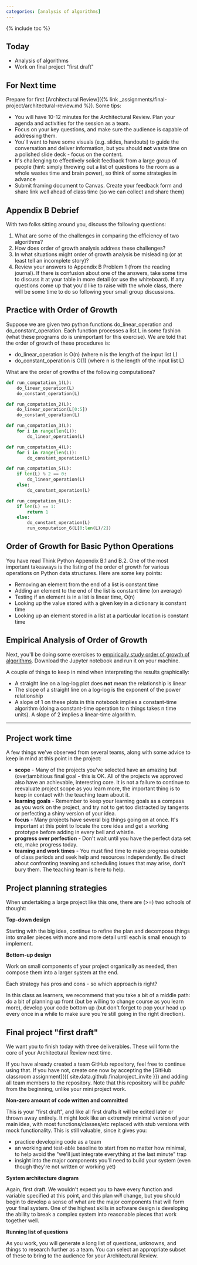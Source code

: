 ```yaml
---
categories: [analysis of algorithms]
---
```


{% include toc %}

## Today
* Analysis of algorithms
* Work on final project "first draft"

## For Next time
Prepare for first [Architectural Review]({% link _assignments/final-project/architectural-review.md %}). Some tips:

* You will have 10-12 minutes for the Architectural Review. Plan your agenda and activities for the session as a team.
* Focus on your key questions, and make sure the audience is capable of addressing them.
* You'll want to have some visuals (e.g. slides, handouts) to guide the conversation and deliver information, but you should **not** waste time on a polished slide deck - focus on the content.
* It's challenging to effectively solicit feedback from a large group of people (hint: simply throwing out a list of questions to the room as a whole wastes time and brain power), so think of some strategies in advance
 * Submit framing document to Canvas. Create your feedback form and share link well ahead of class time (so we can collect and share them)

## Appendix B Debrief
With two folks sitting around you, discuss the following questions:
1. What are some of the challenges in comparing the efficiency of two algorithms?
2. How does order of growth analysis address these challenges?
3. In what situations might order of growth analysis be misleading (or at least tell an incomplete story)?
4. Review your answers to Appendix B Problem 1 (from the reading journal).  If there is confusion about one of the answers, take some time to discuss it at your table in more detail (or use the whiteboard).
If any questions come up that you'd like to raise with the whole class, there will be some time to do so following your small group discussions.

## Practice with Order of Growth

Suppose we are given two python functions do_linear_operation and do_constant_operation.  Each function processes a list L in some fashion (what these programs do is unimportant for this exercise).  We are told that the order of growth of these procedures is:

* do_linear_operation is O(n) (where n is the length of the input list L)
* do_constant_operation is O(1) (where n is the length of the input list L)

What are the order of growths of the following computations?

``` python
def run_computation_1(L):
    do_linear_operation(L)
    do_constant_operation(L)

def run_computation_2(L):
    do_linear_operation(L[0:5])
    do_constant_operation(L)

def run_computation_3(L):
    for i in range(len(L)):
        do_linear_operation(L)

def run_computation_4(L):
    for i in range(len(L)):
        do_constant_operation(L)

def run_computation_5(L):
    if len(L) % 2 == 0:
        do_linear_operation(L)
    else:
        do_constant_operation(L)

def run_computation_6(L):
    if len(L) == 1:
        return 1
    else:
        do_constant_operation(L)
        run_computation_6(L[0:len(L)/2])
```

## Order of Growth for Basic Python Operations
You have read Think Python Appendix B.1 and B.2.  One of the most important takeaways is the listing of the order of growth for various operations on Python data structures.  Here are some key points:
* Removing an element from the end of a list is constant time
* Adding an element to the end of the list is constant time (on average)
* Testing if an element is in a list is linear time, O(n)
* Looking up the value stored with a given key in a dictionary is constant time
* Looking up an element stored in a list at a particular location is constant time

## Empirical Analysis of Order of Growth

Next, you'll be doing some exercises to [empirically study order of growth of algorithms](/notes/empirical_analysis_of_algorithms). Download the Jupyter notebook and run it on your machine.

A couple of things to keep in mind when interpreting the results graphically:
 - A straight line on a log-log plot does **not** mean the relationship is linear
 - The slope of a straight line on a log-log is the exponent of the power relationship
 - A slope of 1 on these plots in this notebook implies a constant-time algorithm (doing a constant-time operation to n things takes n time units). A slope of 2 implies a linear-time algorithm.


-----

## Project work time

A few things we've observed from several teams, along with some advice to keep in mind at this point in the project:

 - **scope** - Many of the projects you've selected have an amazing but (over)ambitious final goal - this is OK. All of the projects we approved also have an achievable, interesting core. It is not a failure to continue to reevaluate project scope as you learn more, the important thing is to keep in contact with the teaching team about it.
 - **learning goals** - Remember to keep your learning goals as a compass as you work on the project, and try not to get too distracted by tangents or perfecting a shiny version of your idea.
 - **focus** - Many projects have several big things going on at once. It's important at this point to locate the core idea and get a working prototype before adding in every bell and whistle.
 - **progress over perfection** - Don't wait until you have the perfect data set etc, make progress today.
 - **teaming and work times** - You must find time to make progress outside of class periods and seek help and resources independently. Be direct about confronting teaming and scheduling issues that may arise, don't bury them. The teaching team is here to help.


## Project planning strategies

When undertaking a large project like this one, there are (>=) two schools of thought:

**Top-down design**

Starting with the big idea, continue to refine the plan and decompose things into smaller pieces with more and more detail until each is small enough to implement.

**Bottom-up design**

Work on small components of your project organically as needed, then compose them into a larger system at the end.

Each strategy has pros and cons - so which approach is right?

In this class as learners, we recommend that you take a bit of a middle path:
do a bit of planning up front (but be willing to change course as you learn more),
develop your code bottom up (but don't forget to pop your head up every once in a while to make sure you're still going in the right direction).

## Final project "first draft"

We want you to finish today with three deliverables. These will form the core of your Architectural Review next time.

If you have already created a team GitHub repository, feel free to continue using that. 
If you have not, 
create one now by accepting the [GitHub classroom assignment]({{ site.data.github.finalproject_invite }}) and adding all team members to the repository.
Note that this repository will be *public* from the beginning, unlike your mini project work.

**Non-zero amount of code written and committed**

This is your "first draft", and like all first drafts it will be edited later or thrown away entirely. 
It might look like an extremely minimal version of your main idea, with most functions/classes/etc replaced with stub versions with mock functionality.
This is still valuable, since it gives you:
 - practice developing code as a team
 - an working and test-able baseline to start from no matter how minimal, to help avoid the "we'll just integrate everything at the last minute" trap
 - insight into the major components you'll need to build your system (even though they're not written or working yet)

**System architecture diagram**

Again, first draft. We wouldn't expect you to have every function and variable specified at this point, and this plan _will_ change, but you should begin to develop a sense of what are the major components that will form your final system.
One of the highest skills in software design is developing the ability to break a complex system into reasonable pieces that work together well.

**Running list of questions**

As you work, you will generate a long list of questions, unknowns, and things to research further as a team. You can select an appropriate subset of these to bring to the audience for your Architectural Review.

